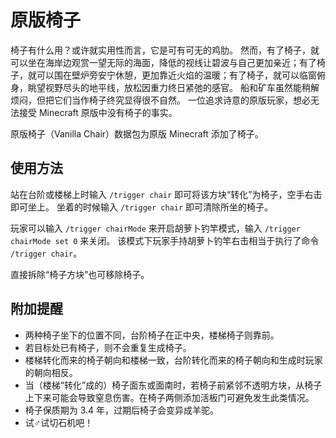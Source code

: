 # 原版椅子
椅子有什么用？或许就实用性而言，它是可有可无的鸡肋。
然而，有了椅子，就可以坐在海岸边观赏一望无际的海面，降低的视线让碧波与自己更加亲近；有了椅子，就可以围在壁炉旁安宁休憩，更加靠近火焰的温暖；有了椅子，就可以临窗俯身，眺望视野尽头的地平线，放松因重力终日紧弛的感官。
船和矿车虽然能稍解烦闷，但把它们当作椅子终究显得很不自然。
一位追求诗意的原版玩家，想必无法接受 Minecraft 原版中没有椅子的事实。

原版椅子（Vanilla Chair）数据包为原版 Minecraft 添加了椅子。

## 使用方法
站在台阶或楼梯上时输入 `/trigger chair` 即可将该方块“转化”为椅子，空手右击即可坐上。
坐着的时候输入 `/trigger chair` 即可清除所坐的椅子。

玩家可以输入 `/trigger chairMode` 来开启胡萝卜钓竿模式，输入 `/trigger chairMode set 0` 来关闭。
该模式下玩家手持胡萝卜钓竿右击相当于执行了命令 `/trigger chair`。

直接拆除“椅子方块”也可移除椅子。

## 附加提醒
- 两种椅子坐下的位置不同，台阶椅子在正中央，楼梯椅子则靠前。
- 若目标处已有椅子，则不会重复生成椅子。
- 楼梯转化而来的椅子朝向和楼梯一致，台阶转化而来的椅子朝向和生成时玩家的朝向相反。
- 当（楼梯“转化”成的）椅子面东或面南时，若椅子前紧邻不透明方块，从椅子上下来可能会导致窒息伤害。在椅子两侧添加活板门可避免发生此类情况。
- 椅子保质期为 3.4 年，过期后椅子会变异成羊驼。
- 试♂试切石机吧！
